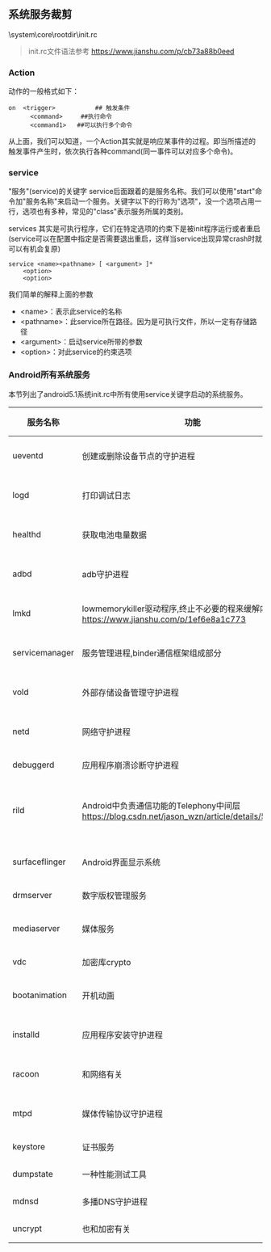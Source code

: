 
## 系统服务裁剪

\system\core\rootdir\init.rc

>init.rc文件语法参考
https://www.jianshu.com/p/cb73a88b0eed

### Action

动作的一般格式如下：
```
on  <trigger>           ## 触发条件
      <command>     ##执行命令
      <command1>   ##可以执行多个命令
```
从上面，我们可以知道，一个Action其实就是响应某事件的过程。即当<trigger>所描述的触发事件产生时，依次执行各种command(同一事件可以对应多个命令)。

### service

"服务"(service)的关键字 service后面跟着的是服务名称。我们可以使用"start"命令加"服务名称"来启动一个服务。关键字以下的行称为"选项"，没一个选项占用一行，选项也有多种，常见的"class"表示服务所属的类别。

services 其实是可执行程序，它们在特定选项的约束下是被init程序运行或者重启(service可以在配置中指定是否需要退出重启，这样当service出现异常crash时就可以有机会复原)
```
service <name><pathname> [ <argument> ]*
    <option>
    <option>
```
我们简单的解释上面的参数

+ \<name>：表示此service的名称
+ \<pathname>：此service所在路径。因为是可执行文件，所以一定有存储路径
+ \<argument>：启动service所带的参数
+ \<option>：对此service的约束选项

### Android所有系统服务

本节列出了android5.1系统init.rc中所有使用service关键字启动的系统服务。

服务名称|功能|操作
--|--|--
ueventd|创建或删除设备节点的守护进程|不能删
logd|打印调试日志|看使用
healthd|获取电池电量数据|看使用
adbd|adb守护进程|别删吧
lmkd  |lowmemorykiller驱动程序,终止不必要的程来缓解内存压力 https://www.jianshu.com/p/1ef6e8a1c773|不知道
servicemanager|服务管理进程,binder通信框架组成部分|不能删
vold|外部存储设备管理守护进程|不能删
netd|网络守护进程|不能删
debuggerd|应用程序崩溃诊断守护进程|可删
rild|Android中负责通信功能的Telephony中间层 https://blog.csdn.net/jason_wzn/article/details/53232022 |应该可以删
surfaceflinger|Android界面显示系统|不能删
drmserver|数字版权管理服务|可删
mediaserver|媒体服务|不能删
vdc|加密库crypto|可删
bootanimation|开机动画|不能删
installd|应用程序安装守护进程|不能删
racoon|和网络有关|不知道
mtpd  |媒体传输协议守护进程|不知道
keystore|证书服务|可删
dumpstate|一种性能测试工具|可删
mdnsd  |多播DNS守护进程|可删  
uncrypt|也和加密有关|可删
